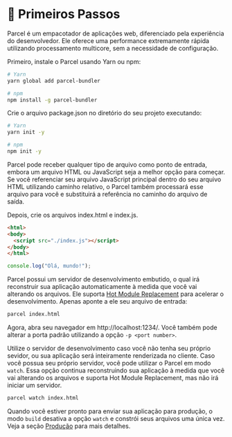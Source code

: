 # 🚀 Primeiros Passos

Parcel é um empacotador de aplicações web, diferenciado pela experiência do desenvolvedor. Ele oferece uma performance extremamente rápida utilizando processamento multicore, sem a necessidade de configuração.

Primeiro, instale o Parcel usando Yarn ou npm:

```bash
# Yarn
yarn global add parcel-bundler

# npm
npm install -g parcel-bundler
```

Crie o arquivo package.json no diretório do seu projeto executando:

```bash
# Yarn
yarn init -y

# npm
npm init -y
```

Parcel pode receber qualquer tipo de arquivo como ponto de entrada, embora um arquivo HTML ou JavaScript seja a melhor opção para começar. Se você referenciar seu arquivo JavaScript principal dentro do seu arquivo HTML utilizando caminho relativo, o Parcel também processará esse arquivo para você e substituirá a referência no caminho do arquivo de saída.

Depois, crie os arquivos index.html e index.js.

```html
<html>
<body>
  <script src="./index.js"></script>
</body>
</html>
```

```javascript
console.log("Olá, mundo!");
```

Parcel possui um servidor de desenvolvimento embutido, o qual irá reconstruir sua aplicação automaticamente à medida que você vai alterando os arquivos. Ele suporta [Hot Module Replacement](hmr.html) para acelerar o desenvolvimento. Apenas aponte a ele seu arquivo de entrada:

```bash
parcel index.html
```

Agora, abra seu navegador em http://localhost:1234/. Você também pode alterar a porta padrão utilizando a opção `-p <port number>`.

Utilize o servidor de desenvolvimento caso você não tenha seu próprio sevidor, ou sua aplicação será inteiramente renderizada no cliente. Caso você possua seu próprio servidor, você pode utilizar o Parcel em modo `watch`. Essa opção continua reconstruindo sua aplicação à medida que você vai alterando os arquivos e suporta Hot Module Replacement, mas não irá iniciar um servidor.

```bash
parcel watch index.html
```

Quando você estiver pronto para enviar sua aplicação para produção, o modo `build` desativa a opção `watch` e constrói seus arquivos uma única vez. Veja a seção [Produção](production.html) para mais detalhes.
